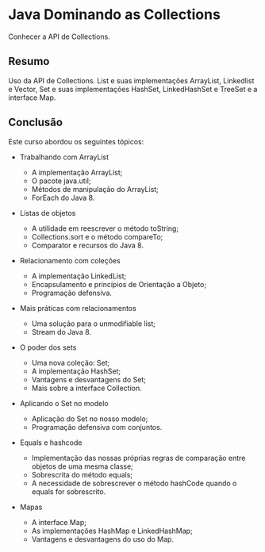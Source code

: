 # Java Dominando as Collections
Conhecer a API de Collections.

## Resumo
Uso da API de Collections. List e suas implementações ArrayList, Linkedlist e Vector, Set e suas implementações HashSet, LinkedHashSet e TreeSet e a interface Map.

## Conclusão
Este curso abordou os seguintes tópicos:

* Trabalhando com ArrayList
  * A implementação ArrayList;
  * O pacote java.util;
  * Métodos de manipulação do ArrayList;
  * ForEach do Java 8.
    
* Listas de objetos
  * A utilidade em reescrever o método toString;
  * Collections.sort e o método compareTo;
  * Comparator e recursos do Java 8.

* Relacionamento com coleções
  * A implementação LinkedList;
  * Encapsulamento e princípios de Orientação a Objeto;
  * Programação defensiva.
  
* Mais práticas com relacionamentos
  * Uma solução para o unmodifiable list;
  * Stream do Java 8. 
  
* O poder dos sets
  * Uma nova coleção: Set;
  * A implementação HashSet;
  * Vantagens e desvantagens do Set;
  * Mais sobre a interface Collection.

* Aplicando o Set no modelo
  * Aplicação do Set no nosso modelo;
  * Programação defensiva com conjuntos.
  
* Equals e hashcode
  * Implementação das nossas próprias regras de comparação entre objetos de uma mesma classe;
  * Sobrescrita do método equals;
  * A necessidade de sobrescrever o método hashCode quando o equals for sobrescrito.
  
* Mapas
  * A interface Map;
  * As implementações HashMap e LinkedHashMap;
  * Vantagens e desvantagens do uso do Map.
